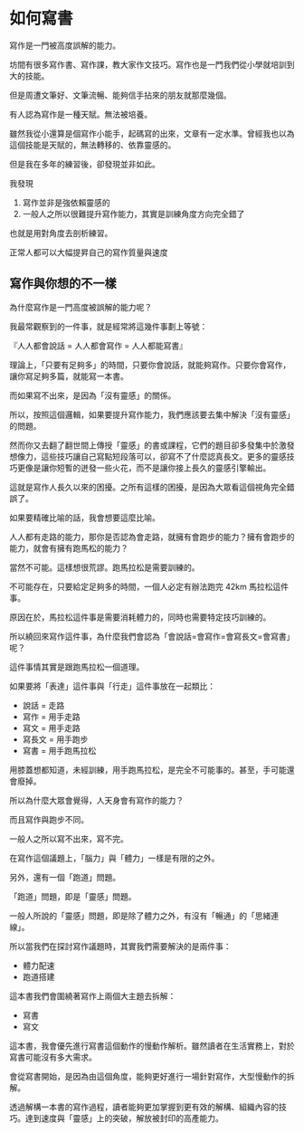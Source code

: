 # 如何寫書

寫作是一門被高度誤解的能力。

坊間有很多寫作書、寫作課，教大家作文技巧。寫作也是一門我們從小學就培訓到大的技能。

但是周遭文筆好、文筆流暢、能夠信手拈來的朋友就那麼幾個。

有人認為寫作是一種天賦。無法被培養。

雖然我從小還算是個寫作小能手，起碼寫的出來，文章有一定水準。曾經我也以為這個技能是天賦的，無法轉移的、依靠靈感的。

但是我在多年的練習後，卻發現並非如此。

我發現

1. 寫作並非是強依賴靈感的
2. 一般人之所以很難提升寫作能力，其實是訓練角度方向完全錯了

也就是用對角度去剖析練習。

正常人都可以大幅提昇自己的寫作質量與速度

## 寫作與你想的不一樣

為什麼寫作是一門高度被誤解的能力呢？

我最常觀察到的一件事，就是經常將這幾件事劃上等號：

『人人都會說話 = 人人都會寫作 = 人人都能寫書』

理論上，「只要有足夠多」的時間，只要你會說話，就能夠寫作。只要你會寫作，讓你寫足夠多篇，就能寫一本書。

而如果寫不出來，是因為「沒有靈感」的關係。

所以，按照這個邏輯，如果要提升寫作能力，我們應該要去集中解決「沒有靈感」的問題。

然而你又去翻了翻世間上傳授「靈感」的書或課程，它們的題目卻多發集中於激發想像力，這些技巧讓自己寫點短段落可以，卻寫不了什麼認真長文。更多的靈感技巧更像是讓你短暫的迸發一些火花，而不是讓你接上長久的靈感引擎輸出。

這就是寫作人長久以來的困擾。之所有這樣的困擾，是因為大眾看這個視角完全錯誤了。

如果要精確比喻的話，我會想要這麼比喻。

人人都有走路的能力，那你是否認為會走路，就擁有會跑步的能力？擁有會跑步的能力，就會有擁有跑馬松的能力？

當然不可能。這樣想很荒謬。跑馬拉松是需要訓練的。

不可能存在，只要給定足夠多的時間，一個人必定有辦法跑完 42km 馬拉松這件事。

原因在於，馬拉松這件事是需要消耗體力的，同時也需要特定技巧訓練的。

所以繞回來寫作這件事，為什麼我們會認為「會說話=會寫作=會寫長文=會寫書」呢？

這件事情其實是跟跑馬拉松一個道理。

如果要將「表達」這件事與「行走」這件事放在一起類比：

* 說話 = 走路
* 寫作 = 用手走路
* 寫文 = 用手走路
* 寫長文 = 用手跑步
* 寫書 = 用手跑馬拉松

用膝蓋想都知道，未經訓練，用手跑馬拉松，是完全不可能事的。甚至，手可能還會廢掉。

所以為什麼大眾會覺得，人天身會有寫作的能力？

而且寫作與跑步不同。

一般人之所以寫不出來，寫不完。

在寫作這個議題上，「腦力」與「體力」一樣是有限的之外。

另外，還有一個「跑道」問題。

「跑道」問題，即是「靈感」問題。

一般人所說的「靈感」問題，即是除了體力之外，有沒有「暢通」的「思緒連線」。

所以當我們在探討寫作議題時，其實我們需要解決的是兩件事：

* 體力配速
* 跑道搭建

這本書我們會圍繞著寫作上兩個大主題去拆解：

* 寫書
* 寫文

這本書，我會優先進行寫書這個動作的慢動作解析。雖然讀者在生活實務上，對於寫書可能沒有多大需求。

會從寫書開始，是因為由這個角度，能夠更好進行一場針對寫作，大型慢動作的拆解。

透過解構一本書的寫作過程，讀者能夠更加掌握到更有效的解構、組織內容的技巧。達到速度與「靈感」上的突破，解放被封印的高產能力。
